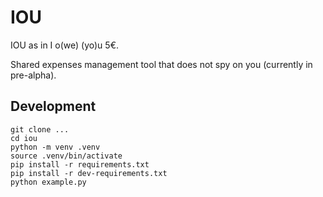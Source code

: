 IOU
===
IOU as in I o(we) (yo)u 5€.

Shared expenses management tool that does not spy on you (currently in pre-alpha).

Development
---
```
git clone ...
cd iou
python -m venv .venv
source .venv/bin/activate
pip install -r requirements.txt
pip install -r dev-requirements.txt
python example.py
```